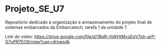 # Projeto_SE_U7
Repositório dedicado à organização e armazenamento do projeto final de sistemas embarcados da Embarcatech, tarefa 1 da unidade 7.

Link do vídeo:
https://drive.google.com/file/d/1BqR-rhWHtMvzEqV7oh-arP-G7uPR7EO6/view?usp=drivesdk
